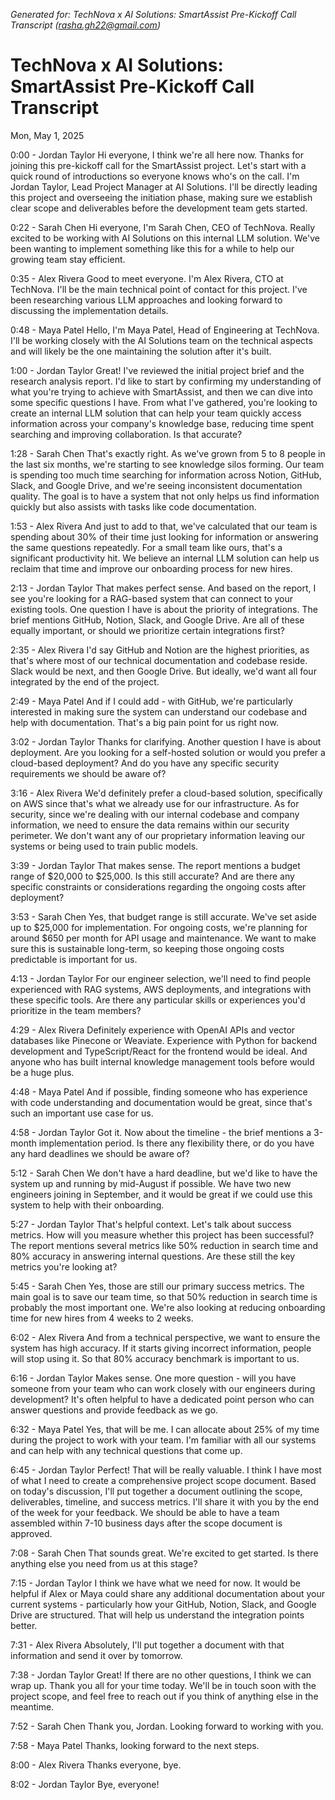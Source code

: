 *Generated for: TechNova x AI Solutions: SmartAssist Pre-Kickoff Call Transcript (rasha.gh22@gmail.com)*

# TechNova x AI Solutions: SmartAssist Pre-Kickoff Call Transcript

Mon, May 1, 2025

0:00 \- Jordan Taylor Hi everyone, I think we're all here now. Thanks for joining this pre-kickoff call for the SmartAssist project. Let's start with a quick round of introductions so everyone knows who's on the call. I'm Jordan Taylor, Lead Project Manager at AI Solutions. I'll be directly leading this project and overseeing the initiation phase, making sure we establish clear scope and deliverables before the development team gets started.

0:22 \- Sarah Chen Hi everyone, I'm Sarah Chen, CEO of TechNova. Really excited to be working with AI Solutions on this internal LLM solution. We've been wanting to implement something like this for a while to help our growing team stay efficient.

0:35 \- Alex Rivera Good to meet everyone. I'm Alex Rivera, CTO at TechNova. I'll be the main technical point of contact for this project. I've been researching various LLM approaches and looking forward to discussing the implementation details.

0:48 \- Maya Patel Hello, I'm Maya Patel, Head of Engineering at TechNova. I'll be working closely with the AI Solutions team on the technical aspects and will likely be the one maintaining the solution after it's built.

1:00 \- Jordan Taylor Great\! I've reviewed the initial project brief and the research analysis report. I'd like to start by confirming my understanding of what you're trying to achieve with SmartAssist, and then we can dive into some specific questions I have. From what I've gathered, you're looking to create an internal LLM solution that can help your team quickly access information across your company's knowledge base, reducing time spent searching and improving collaboration. Is that accurate?

1:28 \- Sarah Chen That's exactly right. As we've grown from 5 to 8 people in the last six months, we're starting to see knowledge silos forming. Our team is spending too much time searching for information across Notion, GitHub, Slack, and Google Drive, and we're seeing inconsistent documentation quality. The goal is to have a system that not only helps us find information quickly but also assists with tasks like code documentation.

1:53 \- Alex Rivera And just to add to that, we've calculated that our team is spending about 30% of their time just looking for information or answering the same questions repeatedly. For a small team like ours, that's a significant productivity hit. We believe an internal LLM solution can help us reclaim that time and improve our onboarding process for new hires.

2:13 \- Jordan Taylor That makes perfect sense. And based on the report, I see you're looking for a RAG-based system that can connect to your existing tools. One question I have is about the priority of integrations. The brief mentions GitHub, Notion, Slack, and Google Drive. Are all of these equally important, or should we prioritize certain integrations first?

2:35 \- Alex Rivera I'd say GitHub and Notion are the highest priorities, as that's where most of our technical documentation and codebase reside. Slack would be next, and then Google Drive. But ideally, we'd want all four integrated by the end of the project.

2:49 \- Maya Patel And if I could add \- with GitHub, we're particularly interested in making sure the system can understand our codebase and help with documentation. That's a big pain point for us right now.

3:02 \- Jordan Taylor Thanks for clarifying. Another question I have is about deployment. Are you looking for a self-hosted solution or would you prefer a cloud-based deployment? And do you have any specific security requirements we should be aware of?

3:16 \- Alex Rivera We'd definitely prefer a cloud-based solution, specifically on AWS since that's what we already use for our infrastructure. As for security, since we're dealing with our internal codebase and company information, we need to ensure the data remains within our security perimeter. We don't want any of our proprietary information leaving our systems or being used to train public models.

3:39 \- Jordan Taylor That makes sense. The report mentions a budget range of $20,000 to $25,000. Is this still accurate? And are there any specific constraints or considerations regarding the ongoing costs after deployment?

3:53 \- Sarah Chen Yes, that budget range is still accurate. We've set aside up to $25,000 for implementation. For ongoing costs, we're planning for around $650 per month for API usage and maintenance. We want to make sure this is sustainable long-term, so keeping those ongoing costs predictable is important for us.

4:13 \- Jordan Taylor For our engineer selection, we'll need to find people experienced with RAG systems, AWS deployments, and integrations with these specific tools. Are there any particular skills or experiences you'd prioritize in the team members?

4:29 \- Alex Rivera Definitely experience with OpenAI APIs and vector databases like Pinecone or Weaviate. Experience with Python for backend development and TypeScript/React for the frontend would be ideal. And anyone who has built internal knowledge management tools before would be a huge plus.

4:48 \- Maya Patel And if possible, finding someone who has experience with code understanding and documentation would be great, since that's such an important use case for us.

4:58 \- Jordan Taylor Got it. Now about the timeline \- the brief mentions a 3-month implementation period. Is there any flexibility there, or do you have any hard deadlines we should be aware of?

5:12 \- Sarah Chen We don't have a hard deadline, but we'd like to have the system up and running by mid-August if possible. We have two new engineers joining in September, and it would be great if we could use this system to help with their onboarding.

5:27 \- Jordan Taylor That's helpful context. Let's talk about success metrics. How will you measure whether this project has been successful? The report mentions several metrics like 50% reduction in search time and 80% accuracy in answering internal questions. Are these still the key metrics you're looking at?

5:45 \- Sarah Chen Yes, those are still our primary success metrics. The main goal is to save our team time, so that 50% reduction in search time is probably the most important one. We're also looking at reducing onboarding time for new hires from 4 weeks to 2 weeks.

6:02 \- Alex Rivera And from a technical perspective, we want to ensure the system has high accuracy. If it starts giving incorrect information, people will stop using it. So that 80% accuracy benchmark is important to us.

6:16 \- Jordan Taylor Makes sense. One more question \- will you have someone from your team who can work closely with our engineers during development? It's often helpful to have a dedicated point person who can answer questions and provide feedback as we go.

6:32 \- Maya Patel Yes, that will be me. I can allocate about 25% of my time during the project to work with your team. I'm familiar with all our systems and can help with any technical questions that come up.

6:45 \- Jordan Taylor Perfect\! That will be really valuable. I think I have most of what I need to create a comprehensive project scope document. Based on today's discussion, I'll put together a document outlining the scope, deliverables, timeline, and success metrics. I'll share it with you by the end of the week for your feedback. We should be able to have a team assembled within 7-10 business days after the scope document is approved.

7:08 \- Sarah Chen That sounds great. We're excited to get started. Is there anything else you need from us at this stage?

7:15 \- Jordan Taylor I think we have what we need for now. It would be helpful if Alex or Maya could share any additional documentation about your current systems \- particularly how your GitHub, Notion, Slack, and Google Drive are structured. That will help us understand the integration points better.

7:31 \- Alex Rivera Absolutely, I'll put together a document with that information and send it over by tomorrow.

7:38 \- Jordan Taylor Great\! If there are no other questions, I think we can wrap up. Thank you all for your time today. We'll be in touch soon with the project scope, and feel free to reach out if you think of anything else in the meantime.

7:52 \- Sarah Chen Thank you, Jordan. Looking forward to working with you.

7:58 \- Maya Patel Thanks, looking forward to the next steps.

8:00 \- Alex Rivera Thanks everyone, bye.

8:02 \- Jordan Taylor Bye, everyone\!